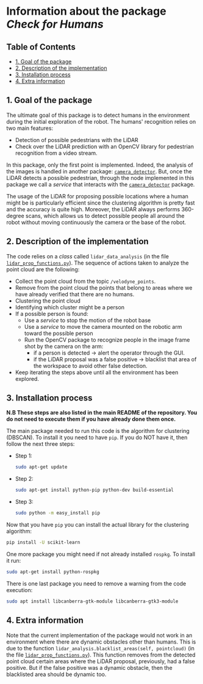 # Information about the package *Check for Humans*

## Table of Contents  
- [1. Goal of the package](#1-goal-of-the-package)
- [2. Description of the implementation](#2-description-of-the-implementation)
- [3. Installation process <a name="about"></a>](#3-installation-process)
- [4. Extra information](#4-extra-information)


## 1. Goal of the package
The ultimate goal of this package is to detect humans in the environment during the initial exploration of the robot.
The humans' recognition relies on two main features:
- Detection of possible pedestrians with the LiDAR
- Check over the LiDAR prediction with an OpenCV library for pedestrian recognition from a video stream.

In this package, only the first point is implemented. Indeed, the analysis of the images is handled in another package: [`camera_detector`](../camera_detector). But, once the LiDAR detects a possible pedestrian, through the node implemented in this package we call a *service* that interacts with the [`camera_detector`](../camera_detector) package.

The usage of the LiDAR for proposing possible locations where a human might be is particularly efficient since the clustering algorithm is pretty fast and the accuracy is quite high. Moreover, the LiDAR always performs 360-degree scans, which allows us to detect possible people all around the robot without moving continuously the camera or the base of the robot.

## 2. Description of the implementation
The code relies on a *class* called `lidar_data_analysis` (in the file [`lidar_prop_functions.py`](src/lidar_prop_functions.py)). The sequence of actions taken to analyze the point cloud are the following:
- Collect the point cloud from the topic `/velodyne_points`.
- Remove from the point cloud the points that belong to areas where we have already verified that there are no humans.
- Clustering the point cloud
- Identifying which cluster might be a person
- If a possible person is found:
    - Use a *service* to stop the motion of the robot base
    - Use a *service* to move the camera mounted on the robotic arm toward the possible person
    - Run the OpenCV package to recognize people in the image frame shot by the camera on the arm:
        - if a person is detected &rarr; alert the operator through the GUI.
        - if the LiDAR proposal was a false positive &rarr; blacklist that area of the workspace to avoid other false detection.
- Keep iterating the steps above until all the environment has been explored.        

## 3. Installation process

**N.B These steps are also listed in the main README of the repository. You do not need to execute them if you have already done them once.**

The main package needed to run this code is the algorithm for clustering (DBSCAN). To install it you need to have `pip`. If you do NOT have it, then follow the next three steps:
- Step 1:
    ``` bash
    sudo apt-get update
    ```
- Step 2:
    ``` bash
    sudo apt-get install python-pip python-dev build-essential
    ```
- Step 3:
    ``` bash
    sudo python -m easy_install pip
    ```

Now that you have `pip` you can install the actual library for the clustering algorithm:
``` bash
pip install -U scikit-learn
```

One more package you might need if not already installed `rospkg`. To install it run:
``` bash
sudo apt-get install python-rospkg
```

There is one last package you need to remove a warning from the code execution:
``` bash
sudo apt install libcanberra-gtk-module libcanberra-gtk3-module
```



## 4. Extra information

Note that the current implementation of the package would not work in an environment where there are dynamic obstacles other than humans. This is due to the function `lidar_analysis.blacklist_areas(self, pointcloud)` (in the file [`lidar_prop_functions.py`](src/lidar_prop_functions.py)). This function removes from the detected point cloud certain areas where the LiDAR proposal, previously,  had a false positive. But if the false positive was a dynamic obstacle, then the blacklisted area should be dynamic too. 